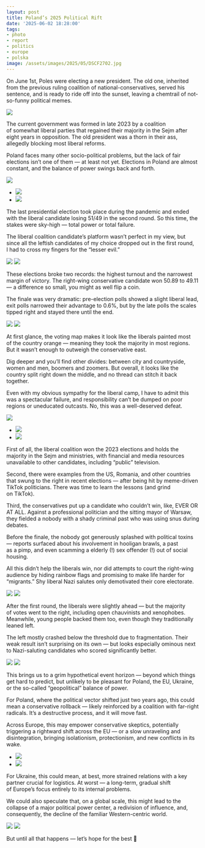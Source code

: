 ```yaml
---
layout: post
title: Poland’s 2025 Political Rift
date: '2025-06-02 18:28:00'
tags:
- photo
- report
- politics
- europe
- polska
image: /assets/images/2025/05/DSCF2702.jpg
---
```


On June 1st, Poles were electing a new president. The old one, inherited from the previous ruling coalition of national-conservatives, served his sentence, and is ready to ride off into the sunset, leaving a chemtrail of not-so-funny political memes.

![](/assets/images/2025/05/DSCF2702.jpg)

The current government was formed in late 2023 by a coalition of somewhat liberal parties that regained their majority in the Sejm after eight years in opposition. The old president was a thorn in their ass, allegedly blocking most liberal reforms.

Poland faces many other socio-political problems, but the lack of fair elections isn’t one of them — at least not yet. Elections in Poland are almost constant, and the balance of power swings back and forth.

![](/assets/images/2025/05/DSCF2638.jpg)
- ![](/assets/images/2025/05/DSCF2139.jpg)
- ![](/assets/images/2025/05/DSCF2425.jpg)

The last presidential election took place during the pandemic and ended with the liberal candidate losing 51/49 in the second round. So this time, the stakes were sky-high — total power or total failure.

The liberal coalition candidate’s platform wasn’t perfect in my view, but since all the leftish candidates of my choice dropped out in the first round, I had to cross my fingers for the “lesser evil.”

![](/assets/images/2025/05/DSCF2648.jpg)
![](/assets/images/2025/05/DSCF2779.jpg)

These elections broke two records: the highest turnout and the narrowest margin of victory. The right-wing conservative candidate won 50.89 to 49.11 — a difference so small, you might as well flip a coin.

The finale was very dramatic: pre-election polls showed a slight liberal lead, exit polls narrowed their advantage to 0.6%, but by the late polls the scales tipped right and stayed there until the end.

![](/assets/images/2025/05/elections-graph.png)
![](/assets/images/2025/05/elections-map.png)

At first glance, the voting map makes it look like the liberals painted most of the country orange — meaning they took the majority in most regions. But it wasn’t enough to outweigh the conservative east.

Dig deeper and you’ll find other divides: between city and countryside, women and men, boomers and zoomers. But overall, it looks like the country split right down the middle, and no thread can stitch it back together.

Even with my obvious sympathy for the liberal camp, I have to admit this was a spectacular failure, and responsibility can’t be dumped on poor regions or uneducated outcasts. No, this was a well-deserved defeat.

![](/assets/images/2025/05/DSCF2723.jpg)
- ![](/assets/images/2025/05/DSCF2727.jpg)
- ![](/assets/images/2025/05/DSCF2730.jpg)

First of all, the liberal coalition won the 2023 elections and holds the majority in the Sejm and ministries, with financial and media resources unavailable to other candidates, including “public” television.

Second, there were examples from the US, Romania, and other countries that swung to the right in recent elections — after being hit by meme-driven TikTok politicians. There was time to learn the lessons (and grind on TikTok).

Third, the conservatives put up a candidate who couldn’t win, like, EVER OR AT ALL. Against a professional politician and the sitting mayor of Warsaw, they fielded a nobody with a shady criminal past who was using snus during debates.

Before the finale, the nobody got generously splashed with political toxins — reports surfaced about his involvement in hooligan brawls, a past as a pimp, and even scamming a elderly (!) sex offender (!) out of social housing.

All this didn’t help the liberals win, nor did attempts to court the right-wing audience by hiding rainbow flags and promising to make life harder for “migrants.” Shy liberal Nazi salutes only demotivated their core electorate.

![](/assets/images/2025/05/DSCF2688.jpg)
![](/assets/images/2025/05/DSCF2695.jpg)

After the first round, the liberals were slightly ahead — but the majority of votes went to the right, including open chauvinists and xenophobes. Meanwhile, young people backed them too, even though they traditionally leaned left.

The left mostly crashed below the threshold due to fragmentation. Their weak result isn’t surprising on its own — but looks especially ominous next to Nazi-saluting candidates who scored significantly better.

![](/assets/images/2025/05/DSCF2759.jpg)
![](/assets/images/2025/05/DSCF2796.jpg)

This brings us to a grim hypothetical event horizon — beyond which things get hard to predict, but unlikely to be pleasant for Poland, the EU, Ukraine, or the so-called “geopolitical” balance of power.

For Poland, where the political vector shifted just two years ago, this could mean a conservative rollback — likely reinforced by a coalition with far-right radicals. It’s a destructive process, and it will move fast.

Across Europe, this may empower conservative skeptics, potentially triggering a rightward shift across the EU — or a slow unraveling and disintegration, bringing isolationism, protectionism, and new conflicts in its wake.

- ![](/assets/images/2025/05/DSCF2670.jpg)
- ![](/assets/images/2025/05/DSCF2672.jpg)

For Ukraine, this could mean, at best, more strained relations with a key partner crucial for logistics. At worst — a long-term, gradual shift of Europe’s focus entirely to its internal problems.

We could also speculate that, on a global scale, this might lead to the collapse of a major political power center, a redivision of influence, and, consequently, the decline of the familiar Western-centric world.

![](/assets/images/2025/05/DSCF2684.jpg)
![](/assets/images/2025/05/DSCF2662.jpg)

But until all that happens — let’s hope for the best 🤞